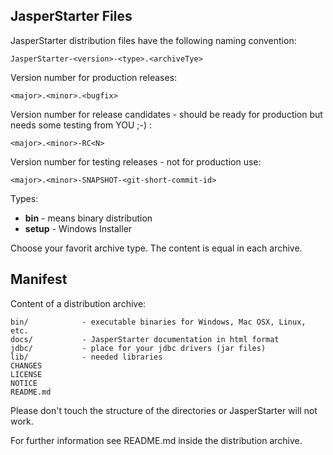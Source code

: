JasperStarter Files
--------------------

JasperStarter distribution files have the following naming convention:

    JasperStarter-<version>-<type>.<archiveTye>

Version number for production releases:

    <major>.<minor>.<bugfix>

Version number for release candidates - should be ready for production but needs
some testing from YOU ;-) :

    <major>.<minor>-RC<N>

Version number for testing releases - not for production use:

    <major>.<minor>-SNAPSHOT-<git-short-commit-id>

Types:

  * **bin** - means binary distribution
  * **setup** - Windows Installer

Choose your favorit archive type. The content is equal in each archive.

Manifest
---------

Content of a distribution archive:

    bin/            - executable binaries for Windows, Mac OSX, Linux, etc.
    docs/           - JasperStarter documentation in html format
    jdbc/           - place for your jdbc drivers (jar files)
    lib/            - needed libraries
    CHANGES
    LICENSE
    NOTICE
    README.md

Please don't touch the structure of the directories or JasperStarter will not
work.

For further information see README.md inside the distribution archive.
